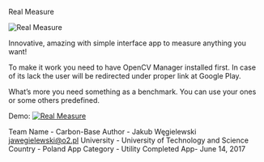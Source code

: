 Real Measure

![Real Measure](https://github.com/IEEEmadC/Apps-2017/blob/master/Carbon_Base/plakat-1-683x1024.png)

Innovative, amazing with simple interface app to measure anything you want!

To make it work you need to have OpenCV Manager installed first. In case of its lack the user will be redirected under proper link at Google Play.

What’s more you need something as a benchmark. You can use your ones or some others predefined.

Demo:
[![Real Measure](https://github.com/IEEEmadC/Apps-2017/blob/master/video.png)](https://vimeo.com/221269208)

Team Name    - Carbon-Base
Author       - Jakub Węgielewski <jawegielewski@o2.pl>
University   - University of Technology and Science
Country      - Poland
App Category - Utility
Completed App- June 14, 2017 
